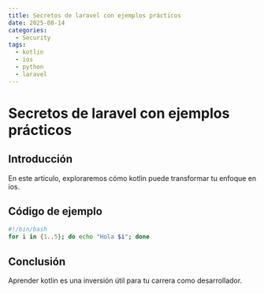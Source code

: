 ```yaml
---
title: Secretos de laravel con ejemplos prácticos
date: 2025-08-14
categories:
  - Security
tags:
  - kotlin
  - ios
  - python
  - laravel
---
```


# Secretos de laravel con ejemplos prácticos

## Introducción

En este artículo, exploraremos cómo kotlin puede transformar tu enfoque en ios.

## Código de ejemplo

```bash
#!/bin/bash
for i in {1..5}; do echo "Hola $i"; done
```

## Conclusión

Aprender kotlin es una inversión útil para tu carrera como desarrollador.